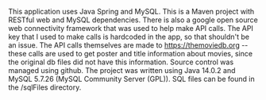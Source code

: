 This application uses Java Spring and MySQL. This is a Maven project with RESTful web
and MySQL dependencies. There is also a google open source web connectivity framework that was
used to help make API calls. The API key that I used to make calls is hardcoded in the app, so that
shouldn't be an issue. The API calls themselves are made to https://themoviedb.org -- these 
calls are used to get poster and title information about movies, since the original db files did not 
have this information. Source control was managed using github. The project was written using 
Java 14.0.2 and MySQL 5.7.26 (MySQL Community Server (GPL)). SQL files can be found in the /sqlFiles
directory.